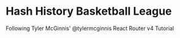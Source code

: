 # Hash History Basketball League

Following Tyler McGinnis' @tylermcginnis React Router v4 Tutorial
